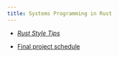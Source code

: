 ```yaml
---
title: Systems Programming in Rust
---
```


  - [*Rust Style Tips*](https://nu-rust-course.github.io/style/)

  - [Final project schedule](project-presentations.html)
